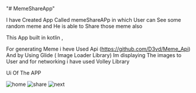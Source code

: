 "# MemeShareApp" 

I have Created  App Called memeShareAPp in which User can See some random meme and He is able to Share those meme also

This App built in kotlin ,

For generating Meme i heve Used  Api (https://github.com/D3vd/Meme_Api) And by Using Glide ( Image Loader Library) Im displaying The images to User
and for networking i have used Volley Library


Ui Of The APP

![home](https://user-images.githubusercontent.com/54497832/123767063-d43f6680-d8e4-11eb-83b0-acd317a9ea80.jpeg)
![share](https://user-images.githubusercontent.com/54497832/123767178-ea4d2700-d8e4-11eb-80e6-aaab10a8cd96.jpeg)
![next](https://user-images.githubusercontent.com/54497832/123767186-eb7e5400-d8e4-11eb-9b9f-a997570c0e83.jpeg)
